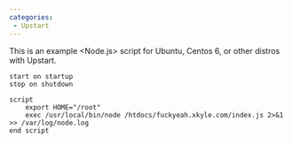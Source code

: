 ```yaml
---
categories:
 - Upstart
---
```

This is an example <Node.js> <Upstart> script for Ubuntu, Centos 6, or
other distros with Upstart.

    start on startup
    stop on shutdown

    script
        export HOME="/root"
        exec /usr/local/bin/node /htdocs/fuckyeah.xkyle.com/index.js 2>&1 >> /var/log/node.log
    end script

